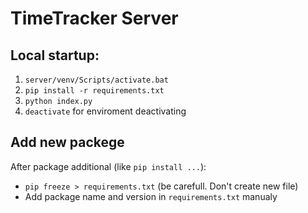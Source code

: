 # TimeTracker Server
## Local startup:

1. `server/venv/Scripts/activate.bat`
1. `pip install -r requirements.txt`
1. `python index.py`
1. `deactivate` for enviroment deactivating

## Add new packege
After package additional (like `pip install ...`):
- `pip freeze > requirements.txt` (be carefull. Don't create new file)
- Add package name and version in `requirements.txt` manualy
